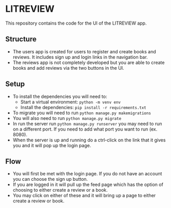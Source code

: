 # LITREVIEW

This repository contains the code for the UI of the LITREVIEW app.  

## Structure

- The users app is created for users to register and create books and reviews.  It includes sign up and login links in the navigation bar.  
- The reviews app is not completely developed but you are able to create books and add reviews via the two buttons in the UI.  

## Setup

- To install the dependencies you will need to:
  - Start a virtual environment: ```python -m venv env```
  - Install the dependencies: ```pip install -r requirements.txt```
- To migrate you will need to run ```python manage.py makemigrations```
- You will also need to run ```python manage.py migrate```
- In run the server run ```python manage.py runserver``` you may need to run on a different port.  If you need to add what port you want to run (ex. 8080).
- When the server is up and running do a ctrl-click on the link that it gives you and it will pop up the login page.

## Flow

- You will first be met with the login page.  If you do not have an account you can choose the sign up button.
- If you are logged in it will pull up the feed page which has the option of choosing to either create a review or a book.
- You may click on either of these and it will bring up a page to either create a review or book.